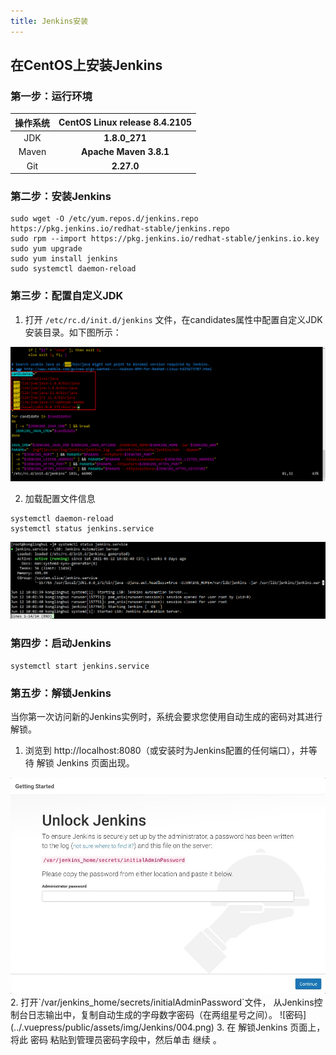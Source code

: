 ```yaml
---
title: Jenkins安装
---
```


## 在CentOS上安装Jenkins

### 第一步：运行环境

| 操作系统 | CentOS Linux release 8.4.2105 |
| :------: | :---------------------------: |
|   JDK    |         **1.8.0_271**         |
|  Maven   |    **Apache Maven 3.8.1**     |
|   Git    |          **2.27.0**           |

### 第二步：安装Jenkins

```shell
sudo wget -O /etc/yum.repos.d/jenkins.repo https://pkg.jenkins.io/redhat-stable/jenkins.repo
sudo rpm --import https://pkg.jenkins.io/redhat-stable/jenkins.io.key
sudo yum upgrade
sudo yum install jenkins
sudo systemctl daemon-reload
```

### 第三步：配置自定义JDK

1. 打开 `/etc/rc.d/init.d/jenkins` 文件，在candidates属性中配置自定义JDK安装目录。如下图所示：

![配置自定义JDK](../.vuepress/public/assets/img/Jenkins/001.png)

2. 加载配置文件信息

```shell
systemctl daemon-reload
systemctl status jenkins.service
```
![状态](../.vuepress/public/assets/img/Jenkins/002.png)


### 第四步：启动Jenkins

```shell
systemctl start jenkins.service
```

### 第五步：解锁Jenkins

当你第一次访问新的Jenkins实例时，系统会要求您使用自动生成的密码对其进行解锁。

1. 浏览到 http://localhost:8080（或安装时为Jenkins配置的任何端口），并等待 解锁 Jenkins 页面出现。
<img src="../.vuepress/public/assets/img/Jenkins/003.jpg" alt="在这里插入图片描述" style="zoom:150%;" />
2. 打开`/var/jenkins_home/secrets/initialAdminPassword`文件， 从Jenkins控制台日志输出中，复制自动生成的字母数字密码（在两组星号之间）。
  ![密码](../.vuepress/public/assets/img/Jenkins/004.png)
3. 在 解锁Jenkins 页面上，将此 密码 粘贴到管理员密码字段中，然后单击 继续 。